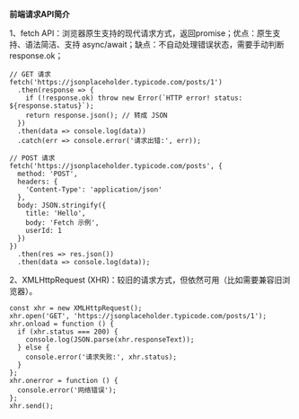 **前端请求API简介**

1、fetch API：浏览器原生支持的现代请求方式，返回promise；优点：原生支持、语法简洁、支持 async/await；缺点：不自动处理错误状态，需要手动判断 response.ok；
```
// GET 请求
fetch('https://jsonplaceholder.typicode.com/posts/1')
  .then(response => {
    if (!response.ok) throw new Error(`HTTP error! status: ${response.status}`);
    return response.json(); // 转成 JSON
  })
  .then(data => console.log(data))
  .catch(err => console.error('请求出错:', err));

// POST 请求
fetch('https://jsonplaceholder.typicode.com/posts', {
  method: 'POST',
  headers: {
    'Content-Type': 'application/json'
  },
  body: JSON.stringify({
    title: 'Hello',
    body: 'Fetch 示例',
    userId: 1
  })
})
  .then(res => res.json())
  .then(data => console.log(data));
```

2、XMLHttpRequest (XHR)：较旧的请求方式，但依然可用（比如需要兼容旧浏览器）。
```
const xhr = new XMLHttpRequest();
xhr.open('GET', 'https://jsonplaceholder.typicode.com/posts/1');
xhr.onload = function () {
  if (xhr.status === 200) {
    console.log(JSON.parse(xhr.responseText));
  } else {
    console.error('请求失败:', xhr.status);
  }
};
xhr.onerror = function () {
  console.error('网络错误');
};
xhr.send();
```
